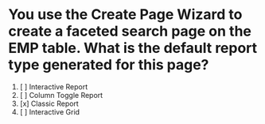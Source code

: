 # You use the Create Page Wizard to create a faceted search page on the EMP table. What is the default report type generated for this page?

1. [ ] Interactive Report
1. [ ] Column Toggle Report
1. [x] Classic Report
1. [ ] Interactive Grid